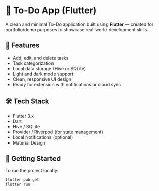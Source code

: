 # 📝 To-Do App (Flutter)

A clean and minimal To-Do application built using **Flutter** — created for portfolio/demo purposes to showcase real-world development skills.

## 📱 Features

- Add, edit, and delete tasks
- Task categorization
- Local data storage (Hive or SQLite)
- Light and dark mode support
- Clean, responsive UI design
- Ready for extension with notifications or cloud sync

## 🛠️ Tech Stack

- Flutter 3.x
- Dart
- Hive / SQLite
- Provider / Riverpod (for state management)
- Local Notifications (optional)
- Material Design

## 🚀 Getting Started

To run the project locally:

```bash
flutter pub get
flutter run
